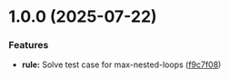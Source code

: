 # 1.0.0 (2025-07-22)


### Features

* **rule:** Solve test case for max-nested-loops ([f9c7f08](https://github.com/rizqyfahmi/eslint-plugin-essential/commit/f9c7f08c2e88c370173637a2be20666aa36d94f8))
